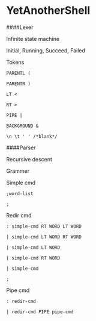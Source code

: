 # YetAnotherShell
####Lexer

  Infinite state machine

  Initial, Running, Succeed, Failed

  Tokens

    PARENTL (
  
    PARENTR )
  
    LT <
  
    RT >
  
    PIPE |
  
    BACKGROUND &
  
    \n \t ' ' /*blank*/
####Parser
 
 Recursive descent
 
 Grammer
  
  Simple cmd
    
    ;word-list
    
    ;
  
  Redir cmd
    
    : simple-cmd RT WORD LT WORD
    
    | simple-cmd LT WORD RT WORD
    
    | simple-cmd LT WORD
    
    | simple-cmd RT WORD
    
    | simple-cmd
    
    ;
  
  Pipe cmd
    
    : redir-cmd
    
    | redir-cmd PIPE pipe-cmd
